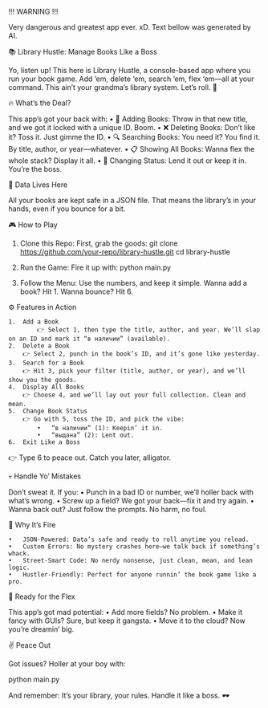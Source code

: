 !!! WARNING !!!

Very dangerous and greatest app ever. xD.
Text bellow was generated by AI.


📚 Library Hustle: Manage Books Like a Boss

Yo, listen up! This here is Library Hustle, a console-based app where you run your book game. Add ’em, delete ‘em, search ‘em, flex ‘em—all at your command. This ain’t your grandma’s library system. Let’s roll. 💯

🔥 What’s the Deal?

This app’s got your back with:
	•	📘 Adding Books: Throw in that new title, and we got it locked with a unique ID. Boom.
	•	❌ Deleting Books: Don’t like it? Toss it. Just gimme the ID.
	•	🔍 Searching Books: You need it? You find it. By title, author, or year—whatever.
	•	📋 Showing All Books: Wanna flex the whole stack? Display it all.
	•	🔄 Changing Status: Lend it out or keep it in. You’re the boss.


💾 Data Lives Here

All your books are kept safe in a JSON file. That means the library’s in your hands, even if you bounce for a bit.

🎮 How to Play

1.	Clone this Repo:
    First, grab the goods:
        git clone https://github.com/your-repo/library-hustle.git
        cd library-hustle


2.	Run the Game:
    Fire it up with:
        python main.py

3.	Follow the Menu:
    Use the numbers, and keep it simple. Wanna add a book? Hit 1. Wanna bounce? Hit 6.

⚙️ Features in Action

    1.	Add a Book
            👉 Select 1, then type the title, author, and year. We’ll slap on an ID and mark it “в наличии” (available).
    2.	Delete a Book
        👉 Select 2, punch in the book’s ID, and it’s gone like yesterday.
    3.	Search for a Book
        👉 Hit 3, pick your filter (title, author, or year), and we’ll show you the goods.
    4.	Display All Books
        👉 Choose 4, and we’ll lay out your full collection. Clean and mean.
    5.	Change Book Status
        👉 Go with 5, toss the ID, and pick the vibe:
            •	“в наличии” (1): Keepin’ it in.
            •	“выдана” (2): Lent out.
    6.	Exit Like a Boss
👉 Type 6 to peace out. Catch you later, alligator.


💀 Handle Yo’ Mistakes

Don’t sweat it. If you:
	•	Punch in a bad ID or number, we’ll holler back with what’s wrong.
	•	Screw up a field? We got your back—fix it and try again.
	•	Wanna back out? Just follow the prompts. No harm, no foul.


🚀 Why It’s Fire

	•	JSON-Powered: Data’s safe and ready to roll anytime you reload.
	•	Custom Errors: No mystery crashes here—we talk back if something’s whack.
	•	Street-Smart Code: No nerdy nonsense, just clean, mean, and lean logic.
	•	Hustler-Friendly: Perfect for anyone runnin’ the book game like a pro.


🌟 Ready for the Flex

This app’s got mad potential:
	•	Add more fields? No problem.
	•	Make it fancy with GUIs? Sure, but keep it gangsta.
	•	Move it to the cloud? Now you’re dreamin’ big.


✌️ Peace Out

Got issues? Holler at your boy with:

python main.py

And remember: It’s your library, your rules. Handle it like a boss. 🕶️